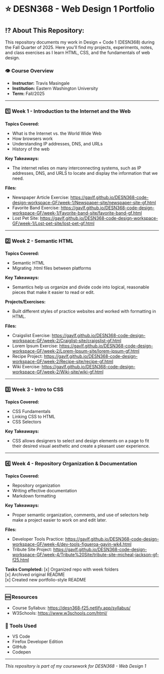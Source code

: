 <h1>⭐ DESN368 - Web Design 1 Portfolio</h1>

<h2>⁉️ About This Repository:</h2>

This repository documents my work in Design + Code 1 (DESN368) during the Fall Quarter of 2025. Here you'll find my projects, experiments, notes, and class exercises as I learn HTML, CSS, and the fundamentals of web design.

<h3>👁️ Course Overview</h3>

- **Instructor:** Travis Masingale
- **Institution:** Eastern Washington University
- **Term:** Fall/2025

---

<h3>1️⃣ Week 1 - Introduction to the Internet and the Web</h3>

**Topics Covered:**
- What is the Internet vs. the World Wide Web
- How browsers work
- Understanding IP addresses, DNS, and URLs
- History of the web

**Key Takeaways:**
- The internet relies on many interconnecting systems, such as IP addresses, DNS, and URLS to locate and display the information that we need.

**Files:**
- Newspaper Article Exercise: https://gavlf.github.io/DESN368-code-design-workspace-GF/week-1/Newspaper-site/newspaper-site-gf.html
- Favorite Band Exercise: https://gavlf.github.io/DESN368-code-design-workspace-GF/week-1/Favorite-band-site/favorite-band-gf.html
- Lost Pet Site: https://gavlf.github.io/DESN368-code-design-workspace-GF/week-1/Lost-pet-site/lost-pet-gf.html
  
---

<h3>2️⃣ Week 2 - Semantic HTML</h3>

**Topics Covered:**
- Semantic HTML
- Migrating .html files between platforms

**Key Takeaways:**
- Semantics help us organize and divide code into logical, reasonable pieces that make it easier to read or edit. 

**Projects/Exercises:**
- Built different styles of practice websites and worked with formatting in HTML.

**Files:**
- Craigslist Exercise: https://gavlf.github.io/DESN368-code-design-workspace-GF/week-2/Craiglist-site/craigslist-gf.html
- Lorem Ipsum Exercise: https://gavlf.github.io/DESN368-code-design-workspace-GF/week-2/Lorem-Ipsum-site/lorem-ipsum-gf.html
- Recipe Project: https://gavlf.github.io/DESN368-code-design-workspace-GF/week-2/Recipe-site/recipe-gf.html
- Wiki Exercise: https://gavlf.github.io/DESN368-code-design-workspace-GF/week-2/Wiki-site/wiki-gf.html

---

<h3>3️⃣ Week 3 - Intro to CSS</h3>

**Topics Covered:**
- CSS Fundamentals
- Linking CSS to HTML
- CSS Selectors

**Key Takeaways:**
- CSS allows designers to select and design elements on a page to fit their desired visual aesthetic and create a pleasant user experience.

---

<h3>4️⃣ Week 4 - Repository Organization & Documentation</h3>

**Topics Covered:**
- Repository organization
- Writing effective documentation
- Markdown formatting

**Key Takeaways:**
- Proper semantic organization, comments, and use of selectors help make a project easier to work on and edit later.

**Files:**
- Developer Tools Practice: https://gavlf.github.io/DESN368-code-design-workspace-GF/week-4/dev-tools-figueroa-gavin-wk4.html
- Tribute Site Project: https://gavlf.github.io/DESN368-code-design-workspace-GF/week-4/Tribute%20Site/tribute-site-micheal-jackson-gf-f25.html

**Tasks Completed:**
[x] Organized repo with week folders
<br>
[x] Archived original README
<br>
[x] Created new portfolio-style README

---

<h3>🆘 Resources</h3>

- Course Syllabus: https://desn368-f25.netlify.app/syllabus/
- W3Schools: https://www.w3schools.com/html/

<h3>🔨 Tools Used</h3>

- VS Code
- Firefox Developer Edition
- GitHub
- Codepen

---

*This repository is part of my coursework for DESN368 - Web Design 1*
